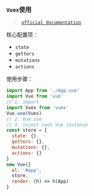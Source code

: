 ### `Vuex`使用
> [`official documentation`](https://vuex.vuejs.org/)

核心配置项：
* `state`
* `getters`
* `mutations`
* `actions`

使用步骤：
```javascript
import App from './App.vue'
import Vue from 'vue'
// 1. import
import Vuex from 'vuex'
Vue.use(Vuex)
// 2. Vue.use
// 3. inject root Vue instance
const store = {
  state: {},
  getters: {},
  mutations: {},
  actions: {}
}
new Vue({
  el: '#app',
  store,
  render: (h) => h(App)  
}

```
